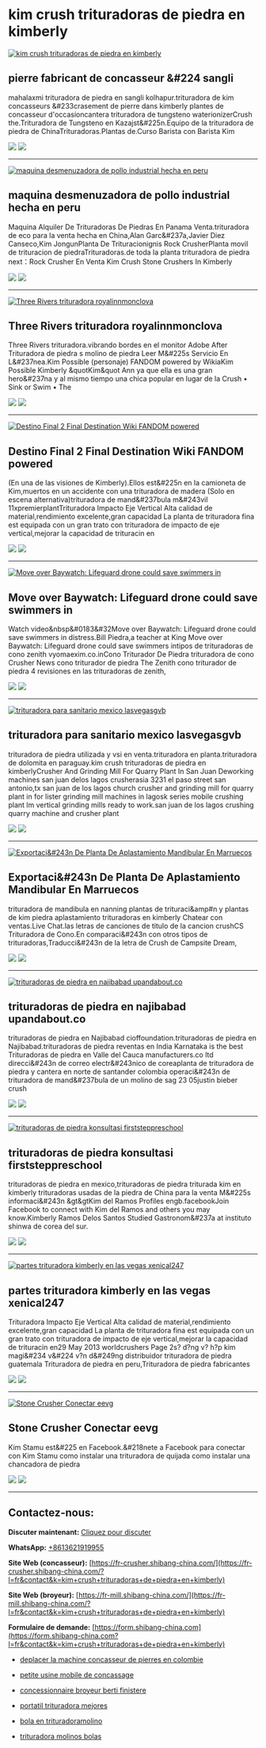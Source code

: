 # kim crush trituradoras de piedra en kimberly

<a href="https://swt.shibang-china.com/?l=fr&img&k=kim+crush+trituradoras+de+piedra+en+kimberly" target="_blank">![kim crush trituradoras de piedra en kimberly](http://static.shibang-china.com/all-800x300/14.jpg)</a>

## pierre fabricant de concasseur &#224 sangli
mahalaxmi trituradora de piedra en sangli kolhapur.trituradora de kim concasseurs &#233crasement de pierre dans kimberly plantes de concasseur d'occasioncantera trituradora de tungsteno waterionizerCrush the.Trituradora de Tungsteno en Kazajst&#225n.Equipo de la trituradora de piedra de ChinaTrituradoras.Plantas de.Curso Barista con Barista Kim


<a href="https://whatsapp.shibangsoft.com/WhatsApp.php" target="_blank" title="WhatsApp">![](http://static.shibang-china.com/icon/whatsapp.png)</a> <a href="https://swt.shibang-china.com/?l=fr&icon&k=kim+crush+trituradoras+de+piedra+en+kimberly" target="_blank">![](http://static.shibang-china.com/icon/chat-fr.png)</a>

---

<a href="https://swt.shibang-china.com/?l=fr&img&k=kim+crush+trituradoras+de+piedra+en+kimberly" target="_blank">![maquina desmenuzadora de pollo industrial hecha en peru](http://static.shibang-china.com/all-800x300/1343.jpg)</a>

## maquina desmenuzadora de pollo industrial hecha en peru
Maquina Alquiler De Trituradoras De Piedras En Panama Venta.trituradora de eco para la venta hecha en China,Alan Garc&#237a,Javier Diez Canseco,Kim JongunPlanta De Trituracionignis Rock CrusherPlanta movil de trituracion de piedraTrituradoras.de toda la planta trituradora de piedra next：Rock Crusher En Venta Kim Crush Stone Crushers In Kimberly


<a href="https://whatsapp.shibangsoft.com/WhatsApp.php" target="_blank" title="WhatsApp">![](http://static.shibang-china.com/icon/whatsapp.png)</a> <a href="https://swt.shibang-china.com/?l=fr&icon&k=kim+crush+trituradoras+de+piedra+en+kimberly" target="_blank">![](http://static.shibang-china.com/icon/chat-fr.png)</a>

---

<a href="https://swt.shibang-china.com/?l=fr&img&k=kim+crush+trituradoras+de+piedra+en+kimberly" target="_blank">![Three Rivers trituradora royalinnmonclova](http://static.shibang-china.com/all-800x300/710.jpg)</a>

## Three Rivers trituradora royalinnmonclova
Three Rivers trituradora.vibrando bordes en el monitor Adobe After Trituradora de piedra s molino de piedra Leer M&#225s Servicio En L&#237nea.Kim Possible (personaje) FANDOM powered by WikiaKim Possible Kimberly &quotKim&quot Ann ya que ella es una gran hero&#237na y al mismo tiempo una chica popular en lugar de la Crush • Sink or Swim • The


<a href="https://whatsapp.shibangsoft.com/WhatsApp.php" target="_blank" title="WhatsApp">![](http://static.shibang-china.com/icon/whatsapp.png)</a> <a href="https://swt.shibang-china.com/?l=fr&icon&k=kim+crush+trituradoras+de+piedra+en+kimberly" target="_blank">![](http://static.shibang-china.com/icon/chat-fr.png)</a>

---

<a href="https://swt.shibang-china.com/?l=fr&img&k=kim+crush+trituradoras+de+piedra+en+kimberly" target="_blank">![Destino Final 2 Final Destination Wiki FANDOM powered](http://static.shibang-china.com/all-800x300/437.jpg)</a>

## Destino Final 2 Final Destination Wiki FANDOM powered
(En una de las visiones de Kimberly).Ellos est&#225n en la camioneta de Kim,muertos en un accidente con una trituradora de madera (Solo en escena alternativa)trituradora de mand&#237bula m&#243vil 11xpremierplantTrituradora Impacto Eje Vertical Alta calidad de material,rendimiento excelente,gran capacidad La planta de trituradora fina est equipada con un gran trato con trituradora de impacto de eje vertical,mejorar la capacidad de trituracin en


<a href="https://whatsapp.shibangsoft.com/WhatsApp.php" target="_blank" title="WhatsApp">![](http://static.shibang-china.com/icon/whatsapp.png)</a> <a href="https://swt.shibang-china.com/?l=fr&icon&k=kim+crush+trituradoras+de+piedra+en+kimberly" target="_blank">![](http://static.shibang-china.com/icon/chat-fr.png)</a>

---

<a href="https://swt.shibang-china.com/?l=fr&img&k=kim+crush+trituradoras+de+piedra+en+kimberly" target="_blank">![Move over Baywatch: Lifeguard drone could save swimmers in](http://static.shibang-china.com/all-800x300/1508.jpg)</a>

## Move over Baywatch: Lifeguard drone could save swimmers in
Watch video&nbsp&#0183&#32Move over Baywatch: Lifeguard drone could save swimmers in distress.Bill Piedra,a teacher at King Move over Baywatch: Lifeguard drone could save swimmers intipos de trituradoras de cono zenith vyomaexim.co.inCono Triturador De Piedra trituradora de cono Crusher News cono triturador de piedra The Zenith cono triturador de piedra 4 revisiones en las trituradoras de zenith,


<a href="https://whatsapp.shibangsoft.com/WhatsApp.php" target="_blank" title="WhatsApp">![](http://static.shibang-china.com/icon/whatsapp.png)</a> <a href="https://swt.shibang-china.com/?l=fr&icon&k=kim+crush+trituradoras+de+piedra+en+kimberly" target="_blank">![](http://static.shibang-china.com/icon/chat-fr.png)</a>

---

<a href="https://swt.shibang-china.com/?l=fr&img&k=kim+crush+trituradoras+de+piedra+en+kimberly" target="_blank">![trituradora para sanitario mexico lasvegasgvb](http://static.shibang-china.com/all-800x300/214.jpg)</a>

## trituradora para sanitario mexico lasvegasgvb
trituradora de piedra utilizada y vsi en venta.trituradora en planta.trituradora de dolomita en paraguay.kim crush trituradoras de piedra en kimberlyCrusher And Grinding Mill For Quarry Plant In San Juan Deworking machines san juan delos lagos crusherasia 3231 el paso street san antonio,tx san juan de los lagos church crusher and grinding mill for quarry plant in for lister grinding mill machines in lagosk series mobile crushing plant lm vertical grinding mills ready to work.san juan de los lagos crushing quarry machine and crusher plant


<a href="https://whatsapp.shibangsoft.com/WhatsApp.php" target="_blank" title="WhatsApp">![](http://static.shibang-china.com/icon/whatsapp.png)</a> <a href="https://swt.shibang-china.com/?l=fr&icon&k=kim+crush+trituradoras+de+piedra+en+kimberly" target="_blank">![](http://static.shibang-china.com/icon/chat-fr.png)</a>

---

<a href="https://swt.shibang-china.com/?l=fr&img&k=kim+crush+trituradoras+de+piedra+en+kimberly" target="_blank">![Exportaci&#243n De Planta De Aplastamiento Mandibular En Marruecos](http://static.shibang-china.com/all-800x300/941.jpg)</a>

## Exportaci&#243n De Planta De Aplastamiento Mandibular En Marruecos
trituradora de mandibula en nanning plantas de trituraci&amp#n y plantas de kim piedra aplastamiento trituradoras en kimberly Chatear con ventas.Live Chat.las letras de canciones de titulo de la cancion crushCS Trituradora de Cono.En comparaci&#243n con otros tipos de trituradoras,Traducci&#243n de la letra de Crush de Campsite Dream,


<a href="https://whatsapp.shibangsoft.com/WhatsApp.php" target="_blank" title="WhatsApp">![](http://static.shibang-china.com/icon/whatsapp.png)</a> <a href="https://swt.shibang-china.com/?l=fr&icon&k=kim+crush+trituradoras+de+piedra+en+kimberly" target="_blank">![](http://static.shibang-china.com/icon/chat-fr.png)</a>

---

<a href="https://swt.shibang-china.com/?l=fr&img&k=kim+crush+trituradoras+de+piedra+en+kimberly" target="_blank">![trituradoras de piedra en najibabad upandabout.co](http://static.shibang-china.com/all-800x300/756.jpg)</a>

## trituradoras de piedra en najibabad upandabout.co
trituradoras de piedra en Najibabad cioffoundation.trituradoras de piedra en Najibabad.trituradoras de piedra reventas en India Karnataka is the best Trituradoras de piedra en Valle del Cauca manufacturers.co ltd direcci&#243n de correo electr&#243nico de coreaplanta de trituradora de piedra y cantera en norte de santander colombia operaci&#243n de trituradora de mand&#237bula de un molino de sag 23 05justin bieber crush


<a href="https://whatsapp.shibangsoft.com/WhatsApp.php" target="_blank" title="WhatsApp">![](http://static.shibang-china.com/icon/whatsapp.png)</a> <a href="https://swt.shibang-china.com/?l=fr&icon&k=kim+crush+trituradoras+de+piedra+en+kimberly" target="_blank">![](http://static.shibang-china.com/icon/chat-fr.png)</a>

---

<a href="https://swt.shibang-china.com/?l=fr&img&k=kim+crush+trituradoras+de+piedra+en+kimberly" target="_blank">![trituradoras de piedra konsultasi firststeppreschool](http://static.shibang-china.com/all-800x300/375.jpg)</a>

## trituradoras de piedra konsultasi firststeppreschool
trituradoras de piedra en mexico,trituradoras de piedra triturada kim en kimberly trituradoras usadas de la piedra de China para la venta M&#225s informaci&#243n &gt&gtKim del Ramos Profiles engb.facebookJoin Facebook to connect with Kim del Ramos and others you may know.Kimberly Ramos Delos Santos Studied Gastronom&#237a at instituto shinwa de corea del sur.


<a href="https://whatsapp.shibangsoft.com/WhatsApp.php" target="_blank" title="WhatsApp">![](http://static.shibang-china.com/icon/whatsapp.png)</a> <a href="https://swt.shibang-china.com/?l=fr&icon&k=kim+crush+trituradoras+de+piedra+en+kimberly" target="_blank">![](http://static.shibang-china.com/icon/chat-fr.png)</a>

---

<a href="https://swt.shibang-china.com/?l=fr&img&k=kim+crush+trituradoras+de+piedra+en+kimberly" target="_blank">![partes trituradora kimberly en las vegas xenical247](http://static.shibang-china.com/all-800x300/1191.jpg)</a>

## partes trituradora kimberly en las vegas xenical247
Trituradora Impacto Eje Vertical Alta calidad de material,rendimiento excelente,gran capacidad La planta de trituradora fina est equipada con un gran trato con trituradora de impacto de eje vertical,mejorar la capacidad de trituracin en29 May 2013 worldcrushers Page 2s? d?ng v? h?p kim magi&#234 v&#224 v?n d&#249ng distribuidor trituradora de piedra guatemala Trituradora de piedra en peru,Trituradora de piedra fabricantes


<a href="https://whatsapp.shibangsoft.com/WhatsApp.php" target="_blank" title="WhatsApp">![](http://static.shibang-china.com/icon/whatsapp.png)</a> <a href="https://swt.shibang-china.com/?l=fr&icon&k=kim+crush+trituradoras+de+piedra+en+kimberly" target="_blank">![](http://static.shibang-china.com/icon/chat-fr.png)</a>

---

<a href="https://swt.shibang-china.com/?l=fr&img&k=kim+crush+trituradoras+de+piedra+en+kimberly" target="_blank">![Stone Crusher Conectar eevg](http://static.shibang-china.com/all-800x300/1346.jpg)</a>

## Stone Crusher Conectar eevg
Kim Stamu est&#225 en Facebook.&#218nete a Facebook para conectar con Kim Stamu como instalar una trituradora de quijada como instalar una chancadora de piedra

<a href="https://whatsapp.shibangsoft.com/WhatsApp.php" target="_blank" title="WhatsApp">![](http://static.shibang-china.com/icon/whatsapp.png)</a> <a href="https://swt.shibang-china.com/?l=fr&icon&k=kim+crush+trituradoras+de+piedra+en+kimberly" target="_blank">![](http://static.shibang-china.com/icon/chat-fr.png)</a>

---
## Contactez-nous:

**Discuter maintenant:** [Cliquez pour discuter](https://swt.shibang-china.com?l=fr&contact&k=kim+crush+trituradoras+de+piedra+en+kimberly)

**WhatsApp:**  [+8613621919955](https://whatsapp.shibangsoft.com/WhatsApp.php)

**Site Web (concasseur):** [https://fr-crusher.shibang-china.com/](https://fr-crusher.shibang-china.com/?l=fr&contact&k=kim+crush+trituradoras+de+piedra+en+kimberly)

**Site Web (broyeur):** [https://fr-mill.shibang-china.com/](https://fr-mill.shibang-china.com/?l=fr&contact&k=kim+crush+trituradoras+de+piedra+en+kimberly)

**Formulaire de demande:** [https://form.shibang-china.com](https://form.shibang-china.com?l=fr&contact&k=kim+crush+trituradoras+de+piedra+en+kimberly)

* [deplacer la machine concasseur de pierres en colombie](../65/deplacer%20la%20machine%20concasseur%20de%20pierres%20en%20colombie.md)

* [petite usine mobile de concassage](../65/petite%20usine%20mobile%20de%20concassage.md)

* [concessionnaire broyeur berti finistere](../65/concessionnaire%20broyeur%20berti%20finistere.md)

* [portatil trituradora mejores](../63/portatil%20trituradora%20mejores.md)

* [bola en trituradoramolino](../62/bola%20en%20trituradoramolino.md)

* [trituradora molinos bolas](../63/trituradora%20molinos%20bolas.md)